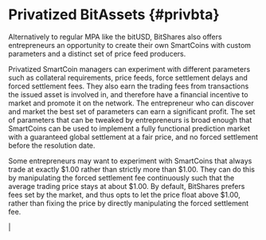 # Privatized BitAssets {#privbta}

Alternatively to regular MPA like the bitUSD, BitShares also offers
entrepreneurs an opportunity to create their own SmartCoins with custom
parameters and a distinct set of price feed producers.

Privatized SmartCoin managers can experiment with different parameters
such as collateral requirements, price feeds, force settlement delays
and forced settlement fees. They also earn the trading fees from
transactions the issued asset is involved in, and therefore have a
financial incentive to market and promote it on the network. The
entrepreneur who can discover and market the best set of parameters can
earn a significant profit. The set of parameters that can be tweaked by
entrepreneurs is broad enough that SmartCoins can be used to implement a
fully functional prediction market with a guaranteed global settlement
at a fair price, and no forced settlement before the resolution date.

Some entrepreneurs may want to experiment with SmartCoins that always
trade at exactly \$1.00 rather than strictly more than \$1.00. They can
do this by manipulating the forced settlement fee continuously such that
the average trading price stays at about \$1.00. By default, BitShares
prefers fees set by the market, and thus opts to let the price float
above \$1.00, rather than fixing the price by directly manipulating the
forced settlement fee.

| 
